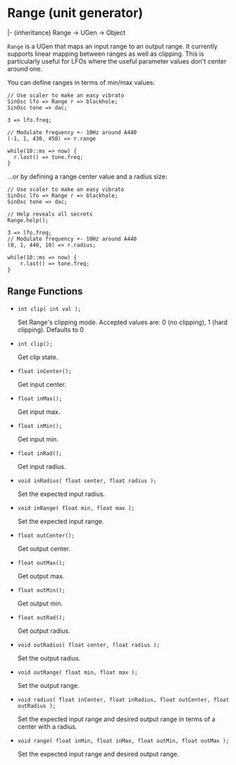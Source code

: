 # Range (unit generator)
  |- (inheritance) Range -> UGen -> Object


  `Range` is a UGen that maps an input range to an output range. It currently supports linear mapping between ranges as well as clipping.
  This is particularly useful for LFOs where the useful parameter values don't center around one.

  You can define ranges in terms of min/max values:

  ```
  // Use scaler to make an easy vibrato
SinOsc lfo => Range r => blackhole;
SinOsc tone => dac;

3 => lfo.freq;

// Modulate frequency +- 10Hz around A440
(-1, 1, 430, 450) => r.range 

while(10::ms => now) {
	r.last() => tone.freq;
}
```

...or by defining a range center value and a radius size:

```
// Use scaler to make an easy vibrato
SinOsc lfo => Range r => blackhole;
SinOsc tone => dac;

// Help reveals all secrets
Range.help();

3 => lfo.freq;
// Modulate frequency +- 10Hz around A440
(0, 1, 440, 10) => r.radius;

while(10::ms => now) {
	r.last() => tone.freq;
}
```

## Range Functions

* `int clip( int val );`

    Set Range's clipping mode. Accepted values are: 0 (no clipping), 1 (hard clipping). Defaults to 0
* `int clip();`

    Get clip state.
* `float inCenter();`

    Get input center.
* `float inMax();`

    Get input max.
* `float inMin();`

    Get input min.
* `float inRad();`

    Get input radius.
* `void inRadius( float center, float radius );`

    Set the expected input radius.
* `void inRange( float min, float max );`

    Set the expected input range.
* `float outCenter();`

    Get output center.
* `float outMax();`

    Get output max.
* `float outMin();`

    Get output min.
* `float outRad();`

    Get output radius.
* `void outRadius( float center, float radius );`

    Set the output radius.
* `void outRange( float min, float max );`

    Set the output range.
* `void radius( float inCenter, float inRadius, float outCenter, float outRadius );`

    Set the expected input range and desired output range in terms of a center with a radius.
* `void range( float inMin, float inMax, float outMin, float outMax );`

    Set the expected input range and desired output range.
